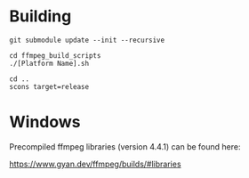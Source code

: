 # Building

```
git submodule update --init --recursive

cd ffmpeg_build_scripts
./[Platform Name].sh

cd ..
scons target=release
```
# Windows

Precompiled ffmpeg libraries (version 4.4.1) can be found here:

https://www.gyan.dev/ffmpeg/builds/#libraries

